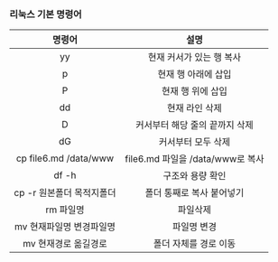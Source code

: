 ### 리눅스 기본 명령어

| 명령어  | 설명 |
| :------------: | :-----------: |
| yy | 현재 커서가 있는 행 복사 |
| p  | 현재 행 아래에 삽입           |
| P  | 현재 행 위에 삽입 |
| dd | 현재 라인 삭제 |
| D  | 커서부터 해당 줄의 끝까지 삭제 |
| dG | 커서부터 모두 삭제 |
| cp file6.md /data/www | file6.md 파일을 /data/www로 복사 |
| df -h | 구조와 용량 확인 |
| cp -r 원본폴더 목적지폴더 | 폴더 통째로 복사 붙어넣기 |
| rm 파일명 | 파일삭제 |
| mv 현재파일명 변경파일명 | 파일명 변경 |
| mv 현재경로 옮길경로 | 폴더 자체를 경로 이동 |
